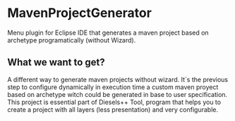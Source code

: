# MavenProjectGenerator
Menu plugin for Eclipse IDE that generates a maven project based on archetype programatically (without Wizard).

## What we want to get?
A different way to generate maven projects without wizard. It´s the previous step to configure dynamically in execution time a custom maven proyect based on archetype witch could be generated in base to user specification.
This project is essential part of Diesels++ Tool, program that helps you to create a project with all layers (less presentation) and very configurable.
